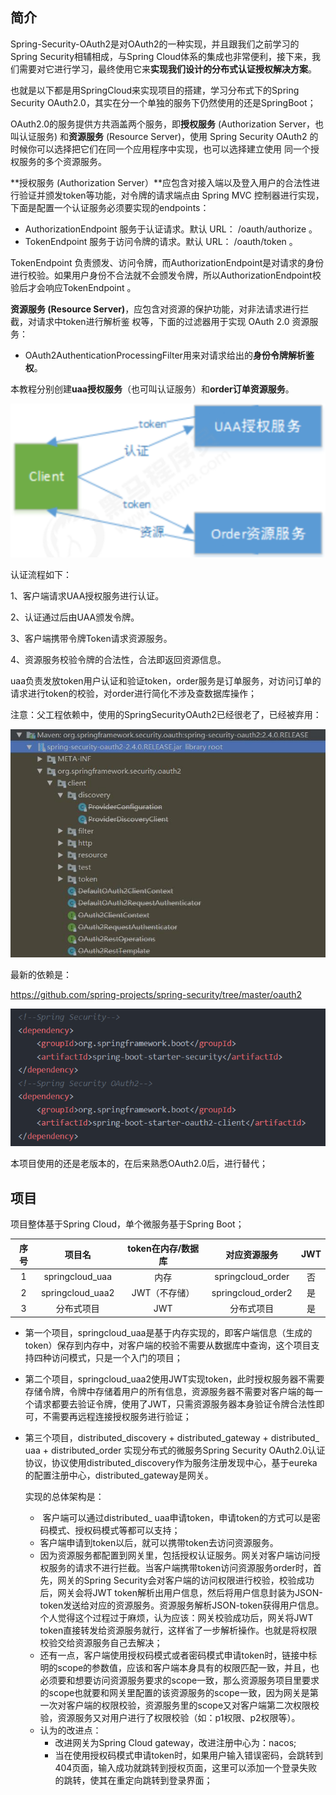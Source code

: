 ## 简介

Spring-Security-OAuth2是对OAuth2的一种实现，并且跟我们之前学习的Spring Security相辅相成，与Spring Cloud体系的集成也非常便利，接下来，我们需要对它进行学习，最终使用它来**实现我们设计的分布式认证授权解决方案**。

   也就是以下都是用SpringCloud来实现项目的搭建，学习分布式下的Spring Security OAuth2.0，其实在分一个单独的服务下仍然使用的还是SpringBoot；

   OAuth2.0的服务提供方共涵盖两个服务，即**授权服务** (Authorization Server，也叫认证服务) 和**资源服务** (Resource Server)，使用 Spring Security OAuth2 的时候你可以选择把它们在同一个应用程序中实现，也可以选择建立使用 同一个授权服务的多个资源服务。

**授权服务 (Authorization Server）**应包含对接入端以及登入用户的合法性进行验证并颁发token等功能，对令牌的请求端点由 Spring MVC 控制器进行实现，下面是配置一个认证服务必须要实现的endpoints： 

- AuthorizationEndpoint 服务于认证请求。默认     URL： /oauth/authorize 。 
- TokenEndpoint 服务于访问令牌的请求。默认 URL：     /oauth/token 。 

TokenEndpoint 负责颁发、访问令牌，而AuthorizationEndpoint是对请求的身份进行校验。如果用户身份不合法就不会颁发令牌，所以AuthorizationEndpoint校验后才会响应TokenEndpoint 。

**资源服务 (Resource Server)**，应包含对资源的保护功能，对非法请求进行拦截，对请求中token进行解析鉴 权等，下面的过滤器用于实现 OAuth 2.0 资源服务： 

- OAuth2AuthenticationProcessingFilter用来对请求给出的**身份令牌解析鉴权**。



本教程分别创建**uaa授权服务**（也可叫认证服务）和**order订单资源服务**。

![UAA 授 权 服 务  0 nt  0 馗 e 源 服 务 ](img/README/clip_image001.png)

认证流程如下：

1、客户端请求UAA授权服务进行认证。

2、认证通过后由UAA颁发令牌。

3、客户端携带令牌Token请求资源服务。

4、资源服务校验令牌的合法性，合法即返回资源信息。

uaa负责发放token用户认证和验证token，order服务是订单服务，对访问订单的请求进行token的校验，对order进行简化不涉及查数据库操作；

注意：父工程依赖中，使用的SpringSecurityOAuth2已经很老了，已经被弃用：

<img src="img/README/clip_image001-1657366157598.png" alt="56+54" style="zoom:75%;" />

最新的依赖是：

https://github.com/spring-projects/spring-security/tree/master/oauth2

<img src="img/README/clip_image002.png" style="zoom: 80%;" />

本项目使用的还是老版本的，在后来熟悉OAuth2.0后，进行替代；

## 项目

项目整体基于Spring Cloud，单个微服务基于Spring Boot；

| 序号 |      项目名      | token在内存/数据库 |    对应资源服务    | JWT  |
| :--: | :--------------: | :----------------: | :----------------: | :--: |
|  1   | springcloud_uaa  |        内存        | springcloud_order  |  否  |
|  2   | springcloud_uaa2 |   JWT（不存储）    | springcloud_order2 |  是  |
|  3   |    分布式项目    |        JWT         |     分布式项目     |  是  |

- 第一个项目，springcloud_uaa是基于内存实现的，即客户端信息（生成的token）保存到内存中，对客户端的校验不需要从数据库中查询，这个项目支持四种访问模式，只是一个入门的项目；

- 第二个项目，springcloud_uaa2使用JWT实现token，此时授权服务器不需要存储令牌，令牌中存储着用户的所有信息，资源服务器不需要对客户端的每一个请求都要去验证令牌，使用了JWT，只需资源服务器本身验证令牌合法性即可，不需要再远程连接授权服务进行验证；

- 第三个项目，distributed_discovery + distributed_gateway + distributed_ uaa + distributed_order 实现分布式的微服务Spring Security OAuth2.0认证协议，协议使用distributed_discovery作为服务注册发现中心，基于eureka的配置注册中心，distributed_gateway是网关。

  实现的总体架构是：

  - ​	客户端可以通过distributed_ uaa申请token，申请token的方式可以是密码模式、授权码模式等都可以支持；
  - 客户端申请到token以后，就可以携带token去访问资源服务。
  - 因为资源服务都配置到网关里，包括授权认证服务。网关对客户端访问授权服务的请求不进行拦截。当客户端携带token访问资源服务order时，首先，网关的Spring Security会对客户端的访问权限进行校验，校验成功后，网关会将JWT token解析出用户信息，然后将用户信息封装为JSON-token发送给对应的资源服务。资源服务解析JSON-token获得用户信息。个人觉得这个过程过于麻烦，认为应该：网关校验成功后，网关将JWT token直接转发给资源服务就行，这样省了一步解析操作。也就是将权限校验交给资源服务自己去解决；
  - 还有一点，客户端使用授权码模式或者密码模式申请token时，链接中标明的scope的参数值，应该和客户端本身具有的权限匹配一致，并且，也必须要和想要访问资源服务要求的scope一致，那么资源服务项目里要求的scope也就要和网关里配置的该资源服务的scope一致，因为网关是第一次对客户端的权限校验，资源服务里的scope又对客户端第二次权限校验，资源服务又对用户进行了权限校验（如：p1权限、p2权限等）。
  - 认为的改进点：
    - 改进网关为Spring Cloud gateway，改进注册中心为：nacos;
    - 当在使用授权码模式申请token时，如果用户输入错误密码，会跳转到404页面，输入成功就跳转到授权页面，这里可以添加一个登录失败的跳转，使其在重定向跳转到登录界面；

  